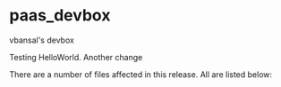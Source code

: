 paas_devbox
===========

vbansal's devbox

Testing HelloWorld. Another change

There are a number of files affected in this release. All are listed below:
